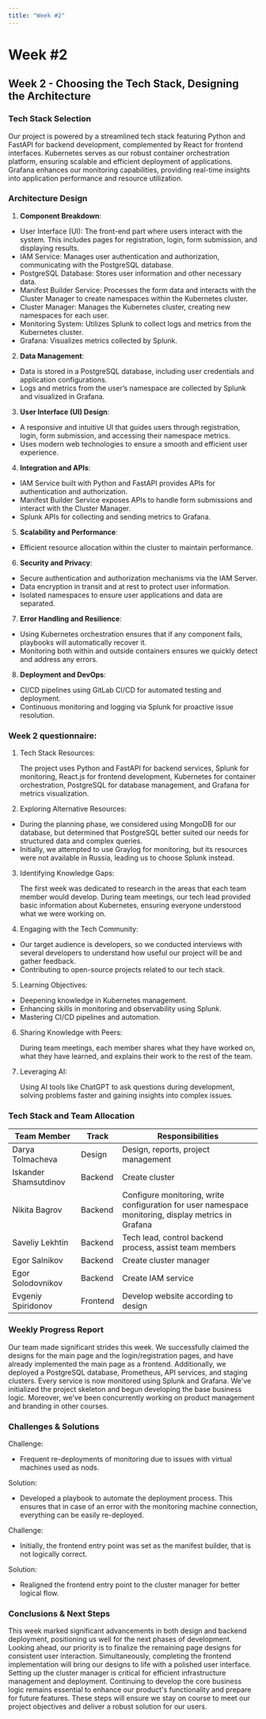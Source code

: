 ```yaml
---
title: "Week #2"
---
```


# **Week #2**

## **Week 2 - Choosing the Tech Stack, Designing the Architecture**

### **Tech Stack Selection**

   Our project is powered by a streamlined tech stack featuring Python and FastAPI for backend development, complemented by React for frontend interfaces. Kubernetes serves as our robust container orchestration platform, ensuring scalable and efficient deployment of applications. Grafana enhances our monitoring capabilities, providing real-time insights into application performance and resource utilization.

### **Architecture Design**

1. **Component Breakdown**: 
* User Interface (UI): The front-end part where users interact with the system. This includes pages for registration, login, form submission, and displaying results.
* IAM Service: Manages user authentication and authorization, communicating with the PostgreSQL database.
* PostgreSQL Database: Stores user information and other necessary data.
* Manifest Builder Service: Processes the form data and interacts with the Cluster Manager to create namespaces within the Kubernetes cluster.
* Cluster Manager: Manages the Kubernetes cluster, creating new namespaces for each user.
* Monitoring System: Utilizes Splunk to collect logs and metrics from the Kubernetes cluster.
* Grafana: Visualizes metrics collected by Splunk.


2. **Data Management**:
* Data is stored in a PostgreSQL database, including user credentials and application configurations.
* Logs and metrics from the user’s namespace are collected by Splunk and visualized in Grafana.

3. **User Interface (UI) Design**: 
* A responsive and intuitive UI that guides users through registration, login, form submission, and accessing their namespace metrics.
* Uses modern web technologies to ensure a smooth and efficient user experience.

4. **Integration and APIs**: 
* IAM Service built with Python and FastAPI provides APIs for authentication and authorization.
* Manifest Builder Service exposes APIs to handle form submissions and interact with the Cluster Manager.
* Splunk APIs for collecting and sending metrics to Grafana.

5. **Scalability and Performance**:
* Efficient resource allocation within the cluster to maintain performance.

6. **Security and Privacy**:
* Secure authentication and authorization mechanisms via the IAM Server.
* Data encryption in transit and at rest to protect user information.
* Isolated namespaces to ensure user applications and data are separated.

7. **Error Handling and Resilience**: 
* Using Kubernetes orchestration ensures that if any component fails, playbooks will automatically recover it.
* Monitoring both within and outside containers ensures we quickly detect and address any errors.

8. **Deployment and DevOps**: 
* CI/CD pipelines using GitLab CI/CD for automated testing and deployment.
* Continuous monitoring and logging via Splunk for proactive issue resolution.



### **Week 2 questionnaire:**

1) Tech Stack Resources: 

   The project uses Python and FastAPI for backend services, Splunk for monitoring, React.js for frontend development, Kubernetes for container orchestration, PostgreSQL for database management, and Grafana for metrics visualization.

2) Exploring Alternative Resources: 
* During the planning phase, we considered using MongoDB for our database, but determined that PostgreSQL better suited our needs for structured data and complex queries.
* Initially, we attempted to use Graylog for monitoring, but its resources were not available in Russia, leading us to choose Splunk instead.

3) Identifying Knowledge Gaps: 

   The first week was dedicated to research in the areas that each team member would develop. During team meetings, our tech lead provided basic information about Kubernetes, ensuring everyone understood what we were working on.

4) Engaging with the Tech Community: 
* Our target audience is developers, so we conducted interviews with several developers to understand how useful our project will be and gather feedback.
* Contributing to open-source projects related to our tech stack.

5) Learning Objectives:
* Deepening knowledge in Kubernetes management.
* Enhancing skills in monitoring and observability using Splunk.
* Mastering CI/CD pipelines and automation.

6) Sharing Knowledge with Peers: 

   During team meetings, each member shares what they have worked on, what they have learned, and explains their work to the rest of the team.

7) Leveraging AI: 

   Using AI tools like ChatGPT to ask questions during development, solving problems faster and gaining insights into complex issues.


### **Tech Stack and Team Allocation**

| Team Member              | Track    | Responsibilities   |
|--------------------------|----------|--------------------|
| Darya Tolmacheva         | Design   | Design, reports, project management |
| Iskander Shamsutdinov    | Backend  | Create cluster |
| Nikita Bagrov            | Backend  | Configure monitoring, write configuration for user namespace monitoring, display metrics in Grafana |
| Saveliy Lekhtin          | Backend  | Tech lead, control backend process, assist team members |
| Egor Salnikov            | Backend  | Create cluster manager |
| Egor Solodovnikov        | Backend  | Create IAM service |
| Evgeniy Spiridonov       | Frontend | Develop website according to design |

### **Weekly Progress Report**

Our team made significant strides this week. We successfully claimed the designs for the main page and the login/registration pages, and have already implemented the main page as a frontend. Additionally, we deployed a PostgreSQL database, Prometheus, API services, and staging clusters. Every service is now monitored using Splunk and Grafana. We've initialized the project skeleton and begun developing the base business logic. Moreover, we've been concurrently working on product management and branding in other courses.

### **Challenges & Solutions**

Challenge: 
* Frequent re-deployments of monitoring due to issues with virtual machines used as nods.

Solution: 
* Developed a playbook to automate the deployment process. This ensures that in case of an error with the monitoring machine connection, everything can be easily re-deployed.

Challenge: 
* Initially, the frontend entry point was set as the manifest builder, that is not logically correct.

Solution: 
* Realigned the frontend entry point to the cluster manager for better logical flow.

### **Conclusions & Next Steps**

This week marked significant advancements in both design and backend deployment, positioning us well for the next phases of development. Looking ahead, our priority is to finalize the remaining page designs for consistent user interaction. Simultaneously, completing the frontend implementation will bring our designs to life with a polished user interface. Setting up the cluster manager is critical for efficient infrastructure management and deployment. Continuing to develop the core business logic remains essential to enhance our product's functionality and prepare for future features. These steps will ensure we stay on course to meet our project objectives and deliver a robust solution for our users.